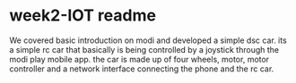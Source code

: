# week2-IOT readme
We covered basic introduction on modi and developed a simple dsc car. 
its a simple rc car that basically is being controlled by a joystick through the modi play mobile app.
the car is made up of four wheels, motor, motor controller and a network interface connecting the phone and the rc car.
